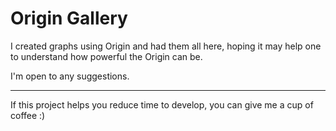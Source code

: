 # Origin Gallery

I created graphs using Origin and had them all here, hoping it may help one to understand how powerful the Origin can be.

I'm open to any suggestions.

---

If this project helps you reduce time to develop, you can give me a cup of coffee :)

